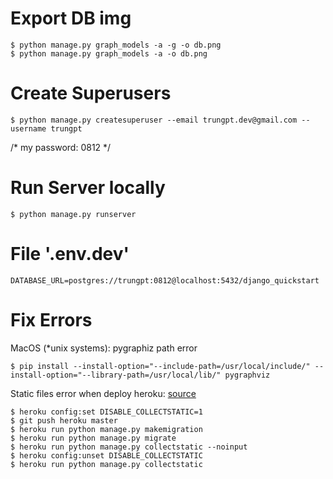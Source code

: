 # Export DB img
```console
$ python manage.py graph_models -a -g -o db.png  
$ python manage.py graph_models -a -o db.png  
```

# Create Superusers
```console
$ python manage.py createsuperuser --email trungpt.dev@gmail.com --username trungpt  
```
/* my password: 0812 */  

# Run Server locally
```console
$ python manage.py runserver  
```

# File '.env.dev'
```text
DATABASE_URL=postgres://trungpt:0812@localhost:5432/django_quickstart  
```

# Fix Errors
MacOS (*unix systems): pygraphiz path error  
```console
$ pip install --install-option="--include-path=/usr/local/include/" --install-option="--library-path=/usr/local/lib/" pygraphviz
```
  
Static files error when deploy heroku: [source](https://stackoverflow.com/questions/36665889/collectstatic-error-while-deploying-django-app-to-heroku)
```console
$ heroku config:set DISABLE_COLLECTSTATIC=1
$ git push heroku master
$ heroku run python manage.py makemigration
$ heroku run python manage.py migrate
$ heroku run python manage.py collectstatic --noinput
$ heroku config:unset DISABLE_COLLECTSTATIC
$ heroku run python manage.py collectstatic
```